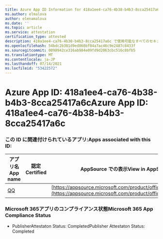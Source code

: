 ```yaml
---
title: Azure App ID Information for 418a1ee4-ca76-4b38-b4b3-8cca25417a6c
ms.author: elmalova
author: elenamalova
ms.date: ''
ms.topic: article
ms.service: attestation
certification_type: attested
description: 418a1ee4-ca76-4b38-b4b3-8cca25417a6c で使用可能なすべてのセキュリティおよびコンプライアンス情報。
ms.openlocfilehash: 54bdc2b381d9ed860bf84a7ac46c9e2487c8433f
ms.sourcegitcommit: 0098942ce316ab984e09fd9d2063cbc516c8bfb5
ms.translationtype: MT
ms.contentlocale: ja-JP
ms.lasthandoff: 07/14/2021
ms.locfileid: "53422572"
---
```

# <a name="azure-app-id-418a1ee4-ca76-4b38-b4b3-8cca25417a6c"></a><span data-ttu-id="f8ade-103">Azure App ID: 418a1ee4-ca76-4b38-b4b3-8cca25417a6c</span><span class="sxs-lookup"><span data-stu-id="f8ade-103">Azure App ID: 418a1ee4-ca76-4b38-b4b3-8cca25417a6c</span></span>


### <a name="apps-associated-with-this-id"></a><span data-ttu-id="f8ade-104">この ID に関連付けられているアプリ:</span><span class="sxs-lookup"><span data-stu-id="f8ade-104">Apps associated with this ID:</span></span>
| <span data-ttu-id="f8ade-105">**アプリ名**</span><span class="sxs-lookup"><span data-stu-id="f8ade-105">**App name**</span></span> | <span data-ttu-id="f8ade-106">**認定**</span><span class="sxs-lookup"><span data-stu-id="f8ade-106">**Certified**</span></span> | <span data-ttu-id="f8ade-107">**AppSource での表示**</span><span class="sxs-lookup"><span data-stu-id="f8ade-107">**View in AppSource**</span></span> |
|-|-|-|
| [<span data-ttu-id="f8ade-108">Q</span><span class="sxs-lookup"><span data-stu-id="f8ade-108">Q</span></span>](https://docs.microsoft.com/en-us/microsoft-365-app-certification/forward/WA104381433) |  | [https://appsource.microsoft.com/product/office/WA104381433](https://appsource.microsoft.com/product/office/WA104381433) |

### <a name="microsoft-365-app-compliance-status"></a><span data-ttu-id="f8ade-109">Microsoft 365アプリのコンプライアンス状態</span><span class="sxs-lookup"><span data-stu-id="f8ade-109">Microsoft 365 App Compliance Status</span></span>
- <span data-ttu-id="f8ade-110">PublisherAttestaton Status: Completed</span><span class="sxs-lookup"><span data-stu-id="f8ade-110">Publisher Attestaton Status: Completed</span></span>
